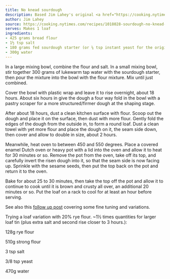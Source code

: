 ```yaml
---
title: No knead sourdough
description: Based Jim Lahey's original <a href="https://cooking.nytimes.com/recipes/11376-no-knead-bread">no knead bread recipe</a> scaled for a single medium loaf.
author: Jim Lahey
source: https://cooking.nytimes.com/recipes/1018028-sourdough-no-knead-bread
serves: Makes 1 loaf
ingredients:
- 425 grams bread flour
- 1½ tsp salt
- 180 grams fed sourdough starter (or ¼ tsp instant yeast for the original recipe)
- 300g water
---
```


In a large mixing bowl, combine the flour and salt. In a small mixing bowl, stir together 300 grams of lukewarm tap water with the sourdough starter, then pour the mixture into the bowl with the flour mixture. Mix until just combined.

Cover the bowl with plastic wrap and leave it to rise overnight, about 18 hours. About six hours in give the dough a four way fold in the bowl with a pastry scraper for a more structured/firmer dough at the shaping stage.

After about 18 hours, dust a clean kitchen surface with flour. Scoop out the dough and place it on the surface, then dust with more flour. Gently fold the edges of the dough from the outside in, to form a round loaf. Dust a clean towel with yet more flour and place the dough on it, the seam side down, then cover and allow to double in size, about 2 hours.

Meanwhile, heat oven to between 450 and 550 degrees. Place a covered enamel Dutch oven or heavy pot with a lid into the oven and allow it to heat for 30 minutes or so. Remove the pot from the oven, take off its top, and carefully invert the risen dough into it, so that the seam side is now facing up. Sprinkle with the sesame seeds, then put the top back on the pot and return it to the oven.

Bake for about 25 to 30 minutes, then take the top off the pot and allow it to continue to cook until it is brown and crusty all over, an additional 20 minutes or so. Put the loaf on a rack to cool for at least an hour  before serving.

<div class="cooksnote">
 See also this <a href="https://www.nytimes.com/2006/12/06/dining/06mini.html">follow up post</a> covering some fine tuning and variations.
</div>

<div class="cooksnote">
  <p>
  Trying a loaf variation with 20% rye flour. ~1½ times quantities for larger loaf tin (plus extra salt and second rise closer to 3 hours.):
  </p>
  <div class="recipe__ingredients">
    <p>128g rye flour</p>
    <p>510g strong flour</p>
    <p>3 tsp salt</p>
    <p>3/8 tsp yeast</p>
    <p>470g water</p>
  </div>
</div>
